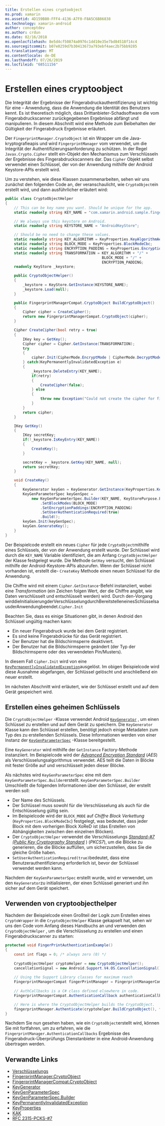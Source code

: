 ```yaml
---
title: Erstellen eines cryptoobject
ms.prod: xamarin
ms.assetid: 4D159B80-FFF4-4136-A7F0-F8A5C6B86838
ms.technology: xamarin-android
author: conceptdev
ms.author: crdun
ms.date: 02/16/2018
ms.openlocfilehash: 8e5d4cf50874a0976c1dd10e35e7bd84518f14c4
ms.sourcegitcommit: b07e0259d7b30413673a793ebf4aec2b75bb9285
ms.translationtype: MT
ms.contentlocale: de-DE
ms.lasthandoff: 07/26/2019
ms.locfileid: "68511156"
---
```

# <a name="creating-a-cryptoobject"></a>Erstellen eines cryptoobject

Die Integrität der Ergebnisse der Fingerabdruckauthentifizierung ist wichtig für eine &ndash; Anwendung, dass die Anwendung die Identität des Benutzers kennt. Es ist theoretisch möglich, dass Drittanbieter-Schadsoftware die vom Fingerabdruckscanner zurückgegebenen Ergebnisse abfängt und manipulieren. In diesem Abschnitt wird eine Methode zum Beibehalten der Gültigkeit der Fingerabdruck Ergebnisse erläutert. 

Der `FingerprintManager.CryptoObject` ist ein Wrapper um die Java-kryptografieapis und wird `FingerprintManager` vom verwendet, um die Integrität der Authentifizierungsanforderung zu schützen. In der Regel `Javax.Crypto.Cipher` stellt ein-Objekt den Mechanismus zum Verschlüsseln der Ergebnisse des Fingerabdruckscanners dar. Das `Cipher` Objekt selbst verwendet einen Schlüssel, der von der Anwendung mithilfe der Android Keystore-APIs erstellt wird.

Um zu verstehen, wie diese Klassen zusammenarbeiten, sehen wir uns zunächst den folgenden Code an, der veranschaulicht, wie `CryptoObject`ein erstellt wird, und dann ausführlicher erläutert wird:

```csharp
public class CryptoObjectHelper
{
    // This can be key name you want. Should be unique for the app.
    static readonly string KEY_NAME = "com.xamarin.android.sample.fingerprint_authentication_key";

    // We always use this keystore on Android.
    static readonly string KEYSTORE_NAME = "AndroidKeyStore";

    // Should be no need to change these values.
    static readonly string KEY_ALGORITHM = KeyProperties.KeyAlgorithmAes;
    static readonly string BLOCK_MODE = KeyProperties.BlockModeCbc;
    static readonly string ENCRYPTION_PADDING = KeyProperties.EncryptionPaddingPkcs7;
    static readonly string TRANSFORMATION = KEY_ALGORITHM + "/" +
                                            BLOCK_MODE + "/" +
                                            ENCRYPTION_PADDING;
    readonly KeyStore _keystore;

    public CryptoObjectHelper()
    {
        _keystore = KeyStore.GetInstance(KEYSTORE_NAME);
        _keystore.Load(null);
    }

    public FingerprintManagerCompat.CryptoObject BuildCryptoObject()
    {
        Cipher cipher = CreateCipher();
        return new FingerprintManagerCompat.CryptoObject(cipher);
    }

    Cipher CreateCipher(bool retry = true)
    {
        IKey key = GetKey();
        Cipher cipher = Cipher.GetInstance(TRANSFORMATION);
        try
        {
            cipher.Init(CipherMode.EncryptMode | CipherMode.DecryptMode, key);
        } catch(KeyPermanentlyInvalidatedException e)
        {
            _keystore.DeleteEntry(KEY_NAME);
            if(retry)
            {
                CreateCipher(false);
            } else
            {
                throw new Exception("Could not create the cipher for fingerprint authentication.", e);
            }
        }
        return cipher;
    }

    IKey GetKey()
    {
        IKey secretKey;
        if(!_keystore.IsKeyEntry(KEY_NAME))
        {
            CreateKey();
        }

        secretKey = _keystore.GetKey(KEY_NAME, null);
        return secretKey;
    }

    void CreateKey()
    {
        KeyGenerator keyGen = KeyGenerator.GetInstance(KeyProperties.KeyAlgorithmAes, KEYSTORE_NAME);
        KeyGenParameterSpec keyGenSpec =
            new KeyGenParameterSpec.Builder(KEY_NAME, KeyStorePurpose.Encrypt | KeyStorePurpose.Decrypt)
                .SetBlockModes(BLOCK_MODE)
                .SetEncryptionPaddings(ENCRYPTION_PADDING)
                .SetUserAuthenticationRequired(true)
                .Build();
        keyGen.Init(keyGenSpec);
        keyGen.GenerateKey();
    }
}
```

Der Beispielcode erstellt ein neues `Cipher` für jede `CryptoObject`mithilfe eines Schlüssels, der von der Anwendung erstellt wurde. Der Schlüssel wird durch die `KEY_NAME` Variable identifiziert, die am Anfang `CryptoObjectHelper` der Klasse festgelegt wurde. Die Methode `GetKey` versucht, den Schlüssel mithilfe der Android-Keystore-APIs abzurufen. Wenn der Schlüssel nicht vorhanden ist, erstellt die- `CreateKey` Methode einen neuen Schlüssel für die Anwendung.

Die Chiffre wird mit einem `Cipher.GetInstance`-Befehl instanziiert, wobei eine _Transformation_ (ein Zeichen folgen Wert, der die Chiffre angibt, wie Daten verschlüsselt und entschlüsselt werden) wird. Durch den-Vorgang wirddieInitialisierungderVerschlüsselungdurchBereitstelleneinesSchlüsselsausderAnwendungbeendet.`Cipher.Init` 

Beachten Sie, dass es einige Situationen gibt, in denen Android den Schlüssel ungültig machen kann: 

* Ein neuer Fingerabdruck wurde bei dem Gerät registriert.
* Es sind keine Fingerabdrücke für das Gerät registriert.
* Der Benutzer hat die Bildschirmsperre deaktiviert.
* Der Benutzer hat die Bildschirmsperre geändert (der Typ der Bildschirmsperre oder des verwendeten Pin/Musters).

In diesem Fall `Cipher.Init` wird von eine [`KeyPermanentlyInvalidatedException`](https://developer.android.com/reference/android/security/keystore/KeyPermanentlyInvalidatedException.html)ausgelöst. Im obigen Beispielcode wird diese Ausnahme abgefangen, der Schlüssel gelöscht und anschließend ein neuer erstellt.

Im nächsten Abschnitt wird erläutert, wie der Schlüssel erstellt und auf dem Gerät gespeichert wird.

## <a name="creating-a-secret-key"></a>Erstellen eines geheimen Schlüssels

Die `CryptoObjectHelper` -Klasse verwendet Android [`KeyGenerator`](xref:Javax.Crypto.KeyGenerator) , um einen Schlüssel zu erstellen und auf dem Gerät zu speichern. Die `KeyGenerator` Klasse kann den Schlüssel erstellen, benötigt jedoch einige Metadaten zum Typ des zu erstellenden Schlüssels. Diese Informationen werden von einer Instanz der [`KeyGenParameterSpec`](https://developer.android.com/reference/android/security/keystore/KeyGenParameterSpec.html) -Klasse bereitgestellt. 

Eine `KeyGenerator` wird mithilfe der `GetInstance` Factory-Methode instanziiert. Im Beispielcode wird der [_Advanced Encryption Standard_](https://en.wikipedia.org/wiki/Advanced_Encryption_Standard) (_AES_) als Verschlüsselungsalgorithmus verwendet. AES teilt die Daten in Blöcke mit fester Größe auf und verschlüsselt jeden dieser Blöcke.

Als nächstes wird `KeyGenParameterSpec` eine mit dem `KeyGenParameterSpec.Builder`erstellt. `KeyGenParameterSpec.Builder` Umschließt die folgenden Informationen über den Schlüssel, der erstellt werden soll:

* Der Name des Schlüssels.
* Der Schlüssel muss sowohl für die Verschlüsselung als auch für die Entschlüsselung gültig sein.
* Im Beispielcode wird der `BLOCK_MODE` auf _Chiffre Block Verkettung_ (`KeyProperties.BlockModeCbc`) festgelegt, was bedeutet, dass jeder Block mit dem vorherigen Block XoReD ist (das Erstellen von Abhängigkeiten zwischen den einzelnen Blöcken). 
* Der `CryptoObjectHelper` verwendet die Verschlüsselungs [_Standard-#7 (Public Key Cryptography Standard_](https://tools.ietf.org/html/rfc2315) ) (_PKCS7_), um die Blöcke zu generieren, die die Blöcke auffüllen, um sicherzustellen, dass Sie die gleiche Größe haben.
* `SetUserAuthenticationRequired(true)`bedeutet, dass eine Benutzerauthentifizierung erforderlich ist, bevor der Schlüssel verwendet werden kann.

Nachdem der `KeyGenParameterSpec` erstellt wurde, wird er verwendet, um den `KeyGenerator`zu initialisieren, der einen Schlüssel generiert und ihn sicher auf dem Gerät speichert. 

## <a name="using-the-cryptoobjecthelper"></a>Verwenden von cryptoobjecthelper

Nachdem der Beispielcode einen Großteil der Logik zum Erstellen eines `CryptoWrapper` in die `CryptoObjectHelper` Klasse gekapselt hat, sehen wir uns den Code vom Anfang dieses Handbuchs an und verwenden den `CryptoObjectHelper` , um die Verschlüsselung zu erstellen und einen Fingerabdruckscanner zu starten: 

```csharp
protected void FingerPrintAuthenticationExample()
{
    const int flags = 0; /* always zero (0) */
    
    CryptoObjectHelper cryptoHelper = new CryptoObjectHelper();
    cancellationSignal = new Android.Support.V4.OS.CancellationSignal();
    
    // Using the Support Library classes for maximum reach
    FingerprintManagerCompat fingerPrintManager = FingerprintManagerCompat.From(this);
    
    // AuthCallbacks is a C# class defined elsewhere in code.
    FingerprintManagerCompat.AuthenticationCallback authenticationCallback = new MyAuthCallbackSample(this);

    // Here is where the CryptoObjectHelper builds the CryptoObject. 
    fingerprintManager.Authenticate(cryptohelper.BuildCryptoObject(), flags, cancellationSignal, authenticationCallback, null);
}
```

Nachdem Sie nun gesehen haben, wie ein `CryptoObject`erstellt wird, können Sie mit fortfahren, um zu erfahren, wie die `FingerprintManager.AuthenticationCallbacks` Ergebnisse des Fingerabdruck-Überprüfungs Dienstanbieter in eine Android-Anwendung übertragen werden.



## <a name="related-links"></a>Verwandte Links

- [Verschlüsselungs](xref:Javax.Crypto.Cipher)
- [FingerprintManager.CryptoObject](https://developer.android.com/reference/android/hardware/fingerprint/FingerprintManager.CryptoObject.html)
- [FingerprintManagerCompat.CryptoObject](https://developer.android.com/reference/android/support/v4/hardware/fingerprint/FingerprintManagerCompat.CryptoObject.html)
- [KeyGenerator](xref:Javax.Crypto.KeyGenerator)
- [KeyGenParameterSpec](https://developer.android.com/reference/android/security/keystore/KeyGenParameterSpec.html)
- [KeyGenParameterSpec.Builder](https://developer.android.com/reference/android/security/keystore/KeyGenParameterSpec.Builder.html)
- [KeyPermanentlyInvalidatedException](https://developer.android.com/reference/android/security/keystore/KeyPermanentlyInvalidatedException.html)
- [KeyProperties](https://developer.android.com/reference/android/security/keystore/KeyProperties.html)
- [KAK](https://en.wikipedia.org/wiki/Advanced_Encryption_Standard)
- [RFC 2315-PCKS-#7](https://tools.ietf.org/html/rfc2315)
